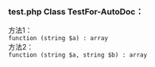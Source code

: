 ### test.php Class TestFor-AutoDoc：
 
方法1：<br> `function (string $a) : array` <br> 
方法2：<br> `function (string $a, string $b) : array` <br> 
